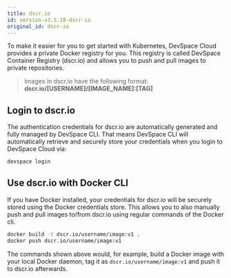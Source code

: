 ```yaml
---
title: dscr.io
id: version-v3.5.18-dscr-io
original_id: dscr-io
---
```


To make it easier for you to get started with Kubernetes, DevSpace Cloud provides a private Docker registry for you. This registry is called DevSpace Container Registry (dscr.io) and allows you to push and pull images to private repositories. 

> Images in dscr.io have the following format: **dscr.io/[USERNAME]/[IMAGE_NAME]:[TAG]**

## Login to dscr.io
The authentication credentials for dscr.io are automatically generated and fully managed by DevSpace CLI. That means DevSpace CLI will automatically retrieve and securely store your credentials when you login to DevSpace Cloud via:
```bash
devspace login
```

## Use dscr.io with Docker CLI
If you have Docker installed, your credentials for dscr.io will be securely stored using the Docker credentials store. This allows you to also manually push and pull images to/from dscr.io using regular commands of the Docker cli.
```bash
docker build -t dscr.io/username/image:v1 .
docker push dscr.io/username/image:v1
```
The commands shown above would, for example, build a Docker image with your local Docker daemon, tag it as `dscr.io/username/image:v1` and push it to dscr.io afterwards. 
